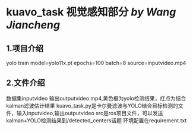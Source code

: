 # kuavo_task 视觉感知部分    *by Wang Jiancheng*
## 1.项目介绍
yolo train model=yolo11x.pt epochs=100 batch=8 source=inputvideo.mp4
## 2.文件介绍
数据集inputvideo
输出outputvideo.mp4,黄色框为yolo检测结果，红点为结合kalman滤波估计结果
kuavo_task.py是卡尔曼滤波与YOLO结合目标检测的文件，输入inputvideo,输出outputvideo
src是ros项目文件，可以发送kalman+YOLO检测结果到/detected_centers话题
环境配置在requirement.txt
